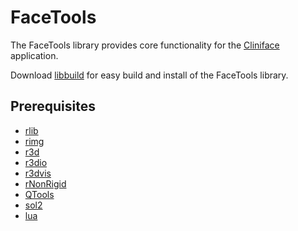 # FaceTools

The FaceTools library provides core functionality for the [Cliniface](../../../cliniface/) application.

Download [libbuild](https://github.com/richeytastic/libbuild) for easy build and install of the FaceTools library.

## Prerequisites
- [rlib](https://github.com/richeytastic/rlib)
- [rimg](https://github.com/richeytastic/rimg)
- [r3d](https://github.com/richeytastic/r3d)
- [r3dio](https://github.com/richeytastic/r3dio)
- [r3dvis](https://github.com/richeytastic/r3dvis)
- [rNonRigid](https://github.com/richeytastic/rNonRigid)
- [QTools](https://github.com/richeytastic/qtools)
- [sol2](https://github.com/ThePhD/sol2)
- [lua](https://www.lua.org)

